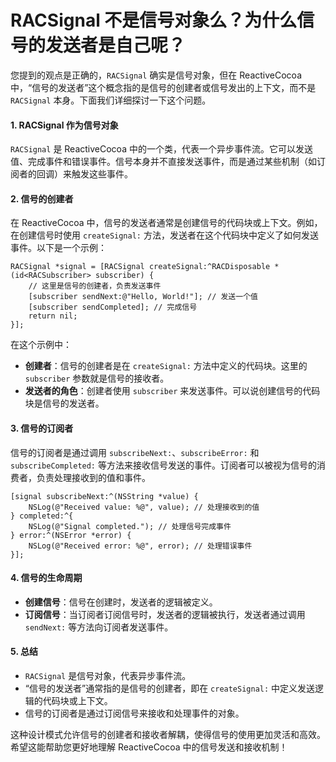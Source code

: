 # RACSignal 不是信号对象么？为什么信号的发送者是自己呢？

您提到的观点是正确的，`RACSignal` 确实是信号对象，但在 ReactiveCocoa 中，“信号的发送者”这个概念指的是信号的创建者或信号发出的上下文，而不是 `RACSignal` 本身。下面我们详细探讨一下这个问题。

#### 1. **RACSignal 作为信号对象**

`RACSignal` 是 ReactiveCocoa 中的一个类，代表一个异步事件流。它可以发送值、完成事件和错误事件。信号本身并不直接发送事件，而是通过某些机制（如订阅者的回调）来触发这些事件。

#### 2. **信号的创建者**

在 ReactiveCocoa 中，信号的发送者通常是创建信号的代码块或上下文。例如，在创建信号时使用 `createSignal:` 方法，发送者在这个代码块中定义了如何发送事件。以下是一个示例：

```objc
RACSignal *signal = [RACSignal createSignal:^RACDisposable *(id<RACSubscriber> subscriber) {
    // 这里是信号的创建者，负责发送事件
    [subscriber sendNext:@"Hello, World!"]; // 发送一个值
    [subscriber sendCompleted]; // 完成信号
    return nil;
}];
```

在这个示例中：

* **创建者**：信号的创建者是在 `createSignal:` 方法中定义的代码块。这里的 `subscriber` 参数就是信号的接收者。
* **发送者的角色**：创建者使用 `subscriber` 来发送事件。可以说创建信号的代码块是信号的发送者。

#### 3. **信号的订阅者**

信号的订阅者是通过调用 `subscribeNext:`、`subscribeError:` 和 `subscribeCompleted:` 等方法来接收信号发送的事件。订阅者可以被视为信号的消费者，负责处理接收到的值和事件。

```objc
[signal subscribeNext:^(NSString *value) {
    NSLog(@"Received value: %@", value); // 处理接收到的值
} completed:^{
    NSLog(@"Signal completed."); // 处理信号完成事件
} error:^(NSError *error) {
    NSLog(@"Received error: %@", error); // 处理错误事件
}];
```

#### 4. **信号的生命周期**

* **创建信号**：信号在创建时，发送者的逻辑被定义。
* **订阅信号**：当订阅者订阅信号时，发送者的逻辑被执行，发送者通过调用 `sendNext:` 等方法向订阅者发送事件。

#### 5. **总结**

* `RACSignal` 是信号对象，代表异步事件流。
* “信号的发送者”通常指的是信号的创建者，即在 `createSignal:` 中定义发送逻辑的代码块或上下文。
* 信号的订阅者是通过订阅信号来接收和处理事件的对象。

这种设计模式允许信号的创建者和接收者解耦，使得信号的使用更加灵活和高效。希望这能帮助您更好地理解 ReactiveCocoa 中的信号发送和接收机制！

